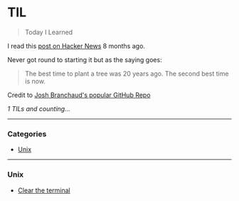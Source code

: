 # TIL

> Today I Learned

I read this [post on Hacker News](https://news.ycombinator.com/item?id=11068902) 8 months ago.

Never got round to starting it but as the saying goes:
> The best time to plant a tree was 20 years ago. The second best time is now.

Credit to [Josh Branchaud's popular GitHub Repo](https://github.com/jbranchaud/til)

_1 TILs and counting..._

---

### Categories

* [Unix](#unix)

---

### Unix
- [Clear the terminal](unix/clear-the-terminal.md)
